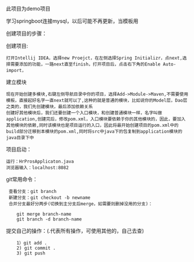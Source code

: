 此项目为demo项目

学习springboot连接mysql，以后可能不再更新，当模板用

创建项目的步骤：

创建项目:
        
    打开Intellij IDEA，选择new Proejct，在左侧选择Spring Initializr，点next,选择需要添加的功能，一路next直至finish，打开项目后，点击右下角的Enable Auto-import，

建立模块

    现在开始创建多模块,右键左侧导航目录中你的项目，选择Add->Module->Maven,不需要使用模板，直接起好名字一直next就可以了,这种的就是普通的模块，比如说你的Model层，Dao层之类的，我们先创建模块，最后添加依赖关系
    创建好其他模块后，我们还要创建一个入口模块，和创建普通模块一样，名字叫做application,创建完后，修改pom.xml，入口模块要依赖于你的其他模块的，因此，要加入其他模块的依赖,同时该模块也是项目运行的入口，因此将最开始创建项目的pom.xml中的build部分迁移到本模块的pom.xml,同时将src中java下的包复制到application模块的java目录下中
项目启动：
    
    运行：HrProsApplicaton.java
    浏览器输入：localhost:8082


git常用命令：

     查看分支：git branch
     新建分支：git checkout -b newname
     合并分支最好分两步(切换到主分支后merge，如需要则删掉没用的分支)：
 
        git merge branch-name
        git branch -d branch-name

提交自己的操作：(.代表所有操作，可使用其他的，自己去查)

        1）git add .
        2) git commit .
        3) git push
  
  
